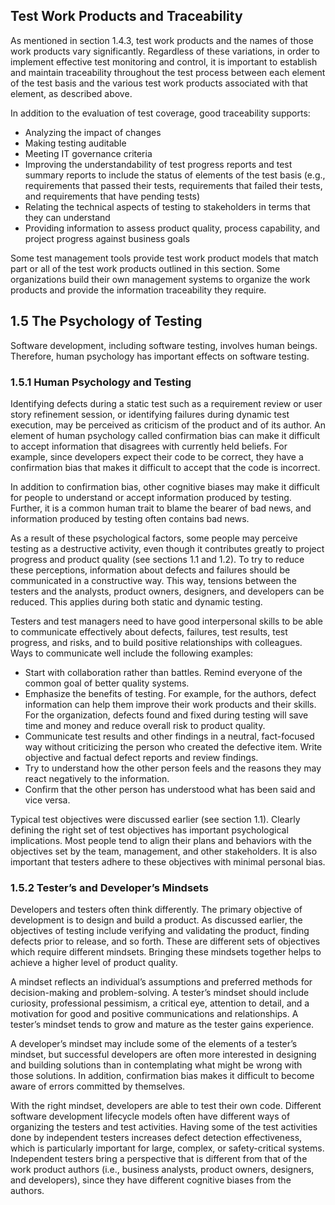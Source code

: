 ## Test Work Products and Traceability

As mentioned in section 1.4.3, test work products and the names of those work products vary significantly. Regardless of these variations, in order to implement effective test monitoring and control, it is important to establish and maintain traceability throughout the test process between each element of the test basis and the various test work products associated with that element, as described above.

In addition to the evaluation of test coverage, good traceability supports:

- Analyzing the impact of changes
- Making testing auditable
- Meeting IT governance criteria
- Improving the understandability of test progress reports and test summary reports to include the status of elements of the test basis (e.g., requirements that passed their tests, requirements that failed their tests, and requirements that have pending tests)
- Relating the technical aspects of testing to stakeholders in terms that they can understand
- Providing information to assess product quality, process capability, and project progress against business goals

Some test management tools provide test work product models that match part or all of the test work products outlined in this section. Some organizations build their own management systems to organize the work products and provide the information traceability they require.

## 1.5 The Psychology of Testing

Software development, including software testing, involves human beings. Therefore, human psychology has important effects on software testing.

### 1.5.1 Human Psychology and Testing

Identifying defects during a static test such as a requirement review or user story refinement session, or identifying failures during dynamic test execution, may be perceived as criticism of the product and of its author. An element of human psychology called confirmation bias can make it difficult to accept information that disagrees with currently held beliefs. For example, since developers expect their code to be correct, they have a confirmation bias that makes it difficult to accept that the code is incorrect.

In addition to confirmation bias, other cognitive biases may make it difficult for people to understand or accept information produced by testing. Further, it is a common human trait to blame the bearer of bad news, and information produced by testing often contains bad news.

As a result of these psychological factors, some people may perceive testing as a destructive activity, even though it contributes greatly to project progress and product quality (see sections 1.1 and 1.2). To try to reduce these perceptions, information about defects and failures should be communicated in a constructive way. This way, tensions between the testers and the analysts, product owners, designers, and developers can be reduced. This applies during both static and dynamic testing.

Testers and test managers need to have good interpersonal skills to be able to communicate effectively about defects, failures, test results, test progress, and risks, and to build positive relationships with colleagues. Ways to communicate well include the following examples:

- Start with collaboration rather than battles. Remind everyone of the common goal of better quality systems.
- Emphasize the benefits of testing. For example, for the authors, defect information can help them improve their work products and their skills. For the organization, defects found and fixed during testing will save time and money and reduce overall risk to product quality.
- Communicate test results and other findings in a neutral, fact-focused way without criticizing the person who created the defective item. Write objective and factual defect reports and review findings.
- Try to understand how the other person feels and the reasons they may react negatively to the information.
- Confirm that the other person has understood what has been said and vice versa.

Typical test objectives were discussed earlier (see section 1.1). Clearly defining the right set of test objectives has important psychological implications. Most people tend to align their plans and behaviors with the objectives set by the team, management, and other stakeholders. It is also important that testers adhere to these objectives with minimal personal bias.

### 1.5.2 Tester’s and Developer’s Mindsets

Developers and testers often think differently. The primary objective of development is to design and build a product. As discussed earlier, the objectives of testing include verifying and validating the product, finding defects prior to release, and so forth. These are different sets of objectives which require different mindsets. Bringing these mindsets together helps to achieve a higher level of product quality.

A mindset reflects an individual’s assumptions and preferred methods for decision-making and problem-solving. A tester’s mindset should include curiosity, professional pessimism, a critical eye, attention to detail, and a motivation for good and positive communications and relationships. A tester’s mindset tends to grow and mature as the tester gains experience.

A developer’s mindset may include some of the elements of a tester’s mindset, but successful developers are often more interested in designing and building solutions than in contemplating what might be wrong with those solutions. In addition, confirmation bias makes it difficult to become aware of errors committed by themselves.

With the right mindset, developers are able to test their own code. Different software development lifecycle models often have different ways of organizing the testers and test activities. Having some of the test activities done by independent testers increases defect detection effectiveness, which is particularly important for large, complex, or safety-critical systems. Independent testers bring a perspective that is different from that of the work product authors (i.e., business analysts, product owners, designers, and developers), since they have different cognitive biases from the authors.
